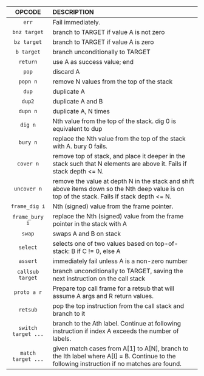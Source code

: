 |       OPCODE        | DESCRIPTION                                                                                                                                  |
|:-------------------:|:---------------------------------------------------------------------------------------------------------------------------------------------|
|        `err`        | Fail immediately.                                                                                                                            |
|    `bnz target`     | branch to TARGET if value A is not zero                                                                                                      |
|     `bz target`     | branch to TARGET if value A is zero                                                                                                          |
|     `b target`      | branch unconditionally to TARGET                                                                                                             |
|      `return`       | use A as success value; end                                                                                                                  |
|        `pop`        | discard A                                                                                                                                    |
|      `popn n`       | remove N values from the top of the stack                                                                                                    |
|        `dup`        | duplicate A                                                                                                                                  |
|       `dup2`        | duplicate A and B                                                                                                                            |
|      `dupn n`       | duplicate A, N times                                                                                                                         |
|       `dig n`       | Nth value from the top of the stack. dig 0 is equivalent to dup                                                                              |
|      `bury n`       | replace the Nth value from the top of the stack with A. bury 0 fails.                                                                        |
|      `cover n`      | remove top of stack, and place it deeper in the stack such that N elements are above it. Fails if stack depth <= N.                          |
|     `uncover n`     | remove the value at depth N in the stack and shift above items down so the Nth deep value is on top of the stack. Fails if stack depth <= N. |
|    `frame_dig i`    | Nth (signed) value from the frame pointer.                                                                                                   |
|   `frame_bury i`    | replace the Nth (signed) value from the frame pointer in the stack with A                                                                    |
|       `swap`        | swaps A and B on stack                                                                                                                       |
|      `select`       | selects one of two values based on top-of-stack: B if C != 0, else A                                                                         |
|      `assert`       | immediately fail unless A is a non-zero number                                                                                               |
|  `callsub target`   | branch unconditionally to TARGET, saving the next instruction on the call stack                                                              |
|     `proto a r`     | Prepare top call frame for a retsub that will assume A args and R return values.                                                             |
|      `retsub`       | pop the top instruction from the call stack and branch to it                                                                                 |
| `switch target ...` | branch to the Ath label. Continue at following instruction if index A exceeds the number of labels.                                          |
| `match target ...`  | given match cases from A[1] to A[N], branch to the Ith label where A[I] = B. Continue to the following instruction if no matches are found.  |